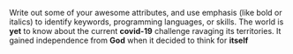 Write out some of your awesome attributes, and use emphasis (like bold or italics) to identify keywords, programming languages, or skills. 
The world is **yet** to know about the current __covid-19__ challenge ravaging its territories. It gained independence from **God** when it decided to think for **itself**
